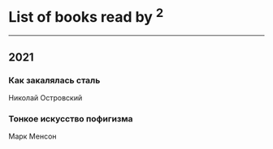 # List of books read by [](https://plus.google.com/u/0/118069198221711301939/)<sup>2</sup>
---

## 2021

### Как закалялась сталь
Николай Островский


### Тонкое искусство пофигизма
Марк Менсон



